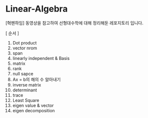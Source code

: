 # Linear-Algebra

[혁펜하임] 동영상을 참고하여 선형대수학에 대해 정리해둔 레포지토리 입니다.


[ 순서 ]
1. Dot product <br>
2. vector nrom <br>
3. span <br>
4. linearly independent & Basis <br>
5. matrix <br>
6. rank <br>
7. null sapce <br>
8. Ax = b의 해의 수 알아내기 <br>
9. inverse matrix <br>
10. determinant <br>
11. trace <br>
12. Least Square <br>
13. eigen value & vector <br>
14. eigen decomposition <br>
